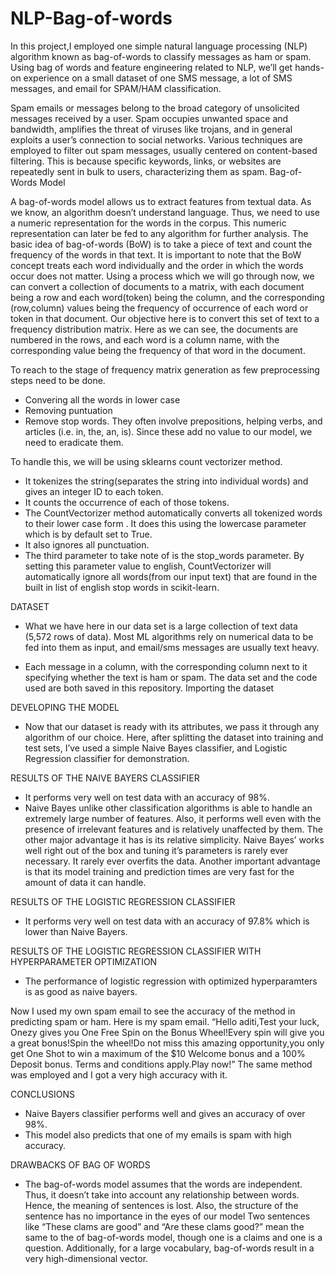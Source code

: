# NLP-Bag-of-words
In this project,I employed one simple natural language processing (NLP) algorithm known as bag-of-words to classify messages as ham or spam. Using bag of words and feature engineering related to NLP, we’ll get hands-on experience on a small dataset of one SMS message, a lot of SMS messages, and email for SPAM/HAM classification.

Spam emails or messages belong to the broad category of unsolicited messages received by a user. Spam occupies unwanted space and bandwidth, amplifies the threat of viruses like trojans, and in general exploits a user’s connection to social networks.
Various techniques are employed to filter out spam messages, usually centered on content-based filtering. This is because specific keywords, links, or websites are repeatedly sent in bulk to users, characterizing them as spam.
Bag-of-Words Model

A bag-of-words model allows us to extract features from textual data. As we know, an algorithm doesn’t understand language. Thus, we need to use a numeric representation for the words in the corpus. This numeric representation can later be fed to any algorithm for further analysis.
The basic idea of bag-of-words (BoW) is to take a piece of text and count the frequency of the words in that text. It is important to note that the BoW concept treats each word individually and the order in which the words occur does not matter.
Using a process which we will go through now, we can convert a collection of documents to a matrix, with each document being a row and each word(token) being the column, and the corresponding (row,column) values being the frequency of occurrence of each word or token in that document.
Our objective here is to convert this set of text to a frequency distribution matrix. Here as we can see, the documents are numbered in the rows, and each word is a column name, with the corresponding value being the frequency of that word in the document.


To reach to the stage of frequency matrix generation as few preprocessing steps need to be done.
- Convering all the words in lower case
- Removing puntuation
- Remove stop words. They often involve prepositions, helping verbs, and articles (i.e. in, the, an, is). Since these add no value to our model, we need to eradicate them.

To handle this, we will be using sklearns count vectorizer method.
- It tokenizes the string(separates the string into individual words) and gives an integer ID to each token.
- It counts the occurrence of each of those tokens.
- The CountVectorizer method automatically converts all tokenized words to their lower case form . It does this using the lowercase parameter which is by default set to True.
- It also ignores all punctuation.
- The third parameter to take note of is the stop_words parameter. By setting this parameter value to english, CountVectorizer will automatically ignore all words(from our input text) that are found in the built in list of english stop words in scikit-learn.

DATASET
- What we have here in our data set is a large collection of text data (5,572 rows of data). Most ML algorithms rely on numerical data to be fed into them as input, and email/sms messages are usually text heavy.

- Each message in a column, with the corresponding column next to it specifying whether the text is ham or spam. The data set and the code used are both saved in this repository.
Importing the dataset

DEVELOPING THE MODEL
- Now that our dataset is ready with its attributes, we pass it through any algorithm of our choice. Here, after splitting the dataset into training and test sets, I’ve used a simple Naive Bayes classifier, and Logistic Regression classifier for demonstration.


RESULTS OF THE NAIVE BAYERS CLASSIFIER
- It performs very well on test data with an accuracy of 98%.
- Naive Bayes unlike other classification algorithms is able to handle an extremely large number of features. Also, it performs well even with the presence of irrelevant features and is relatively unaffected by them. The other major advantage it has is its relative simplicity. Naive Bayes’ works well right out of the box and tuning it’s parameters is rarely ever necessary. It rarely ever overfits the data. Another important advantage is that its model training and prediction times are very fast for the amount of data it can handle.

RESULTS OF THE LOGISTIC REGRESSION CLASSIFIER
- It performs very well on test data with an accuracy of 97.8% which is lower than Naive Bayers.

RESULTS OF THE LOGISTIC REGRESSION CLASSIFIER WITH HYPERPARAMETER OPTIMIZATION
- The performance of logistic regression with optimized hyperparamters is as good as naive bayers.


Now I used my own spam email to see the accuracy of the method in predicting spam or ham.
Here is my spam email.
“Hello aditi,Test your luck, Onezy gives you One Free Spin on the Bonus Wheel!Every spin will give you a great bonus!Spin the wheel!Do not miss this amazing opportunity,you only get One Shot to win a maximum of the $10 Welcome bonus and a 100% Deposit bonus. Terms and conditions apply.Play now!”
The same method was employed and I got a very high accuracy with it.

CONCLUSIONS
- Naive Bayers classifier performs well and gives an accuracy of over 98%.
- This model also predicts that one of my emails is spam with high accuracy.

DRAWBACKS OF BAG OF WORDS
- The bag-of-words model assumes that the words are independent. Thus, it doesn’t take into account any relationship between words. Hence, the meaning of sentences is lost.
Also, the structure of the sentence has no importance in the eyes of our model Two sentences like “These clams are good” and “Are these clams good?” mean the same to the of bag-of-words model, though one is a claims and one is a question. Additionally, for a large vocabulary, bag-of-words result in a very high-dimensional vector.
